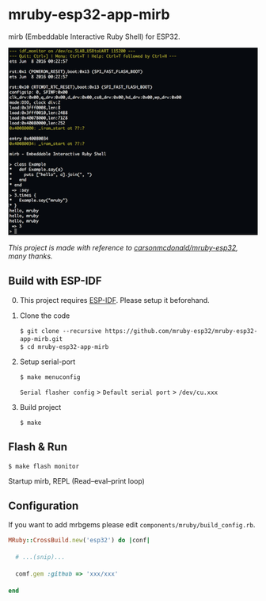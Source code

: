 # mruby-esp32-app-mirb

mirb (Embeddable Interactive Ruby Shell) for ESP32.

![screen](images/screen.png)

*This project is made with reference to [carsonmcdonald/mruby-esp32](https://github.com/carsonmcdonald/mruby-esp32), many thanks.*

## Build with ESP-IDF

0) This project requires [ESP-IDF](https://github.com/espressif/esp-idf). Please setup it beforehand.

1) Clone the code

	```
	$ git clone --recursive https://github.com/mruby-esp32/mruby-esp32-app-mirb.git
	$ cd mruby-esp32-app-mirb
	```

2) Setup serial-port

	```
	$ make menuconfig
	```

	`Serial flasher config` > `Default serial port` > `/dev/cu.xxx`
  
3) Build project

	```
	$ make
	```

## Flash & Run

```
$ make flash monitor
```

Startup mirb, REPL (Read–eval–print loop)

## Configuration

If you want to add mrbgems please edit `components/mruby/build_config.rb`.

```ruby
MRuby::CrossBuild.new('esp32') do |conf|

  # ...(snip)...

  comf.gem :github => 'xxx/xxx'

end
```
